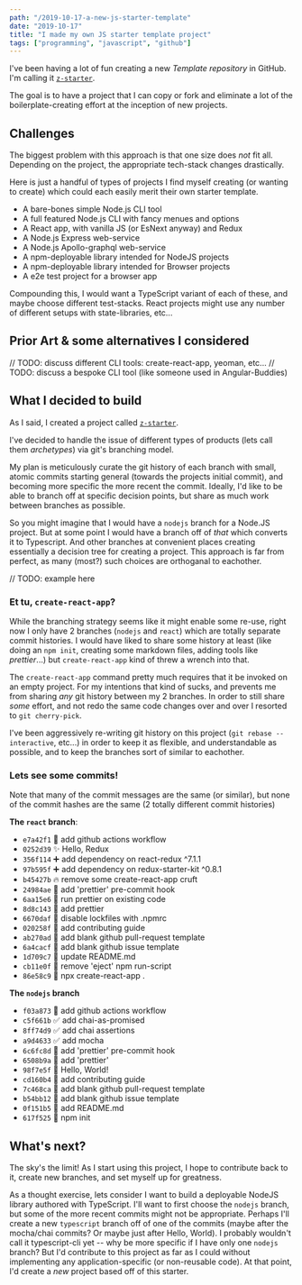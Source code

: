 ```yaml
---
path: "/2019-10-17-a-new-js-starter-template"
date: "2019-10-17"
title: "I made my own JS starter template project"
tags: ["programming", "javascript", "github"]
---
```


I've been having a lot of fun creating a new *Template repository* in GitHub. I'm calling it [`z-starter`][z-starter].

The goal is to have a project that I can copy or fork and eliminate a lot of the boilerplate-creating effort at the inception of new projects.

## Challenges

The biggest problem with this approach is that one size does *not* fit all. Depending on the project, the appropriate tech-stack changes drastically.

Here is just a handful of types of projects I find myself creating (or wanting to create) which could each easily merit their own starter template.

- A bare-bones simple Node.js CLI tool
- A full featured Node.js CLI with fancy menues and options
- A React app, with vanilla JS (or EsNext anyway) and Redux
- A Node.js Express web-service
- A Node.js Apollo-graphql web-service
- A npm-deployable library intended for NodeJS projects
- A npm-deployable library intended for Browser projects
- A e2e test project for a browser app 

Compounding this, I would want a TypeScript variant of each of these, and maybe choose different test-stacks. React projects might use any number of different setups with state-libraries, etc...

## Prior Art & some alternatives I considered

// TODO: discuss different CLI tools: create-react-app, yeoman, etc...
// TODO: discuss a bespoke CLI tool (like someone used in Angular-Buddies)

## What I decided to build

As I said, I created a project called [`z-starter`][z-starter].

I've decided to handle the issue of different types of products (lets call them *archetypes*) via git's branching model.

My plan is meticulously curate the git history of each branch with small, atomic commits starting general (towards the projects initial commit), and becoming more specific the more recent the commit. Ideally, I'd like to be able to branch off at specific decision points, but share as much work between branches as possible.

So you might imagine that I would have a `nodejs` branch for a Node.JS project. But at some point I would have a branch off of *that* which converts it to Typescript. And other branches at convenient places creating essentially a decision tree for creating a project. This approach is far from perfect, as many (most?) such choices are orthoganal to eachother.

// TODO: example here

### Et tu, `create-react-app`?

While the branching strategy seems like it might enable some re-use, right now I only have 2 branches (`nodejs` and `react`) which are totally separate commit histories. I would have liked to share some history at least (like doing an `npm init`, creating some markdown files, adding tools like *prettier*...) but `create-react-app` kind of threw a wrench into that.

The `create-react-app` command pretty much requires that it be invoked on an empty project. For my intentions that kind of sucks, and prevents me from sharing *any* git history between my 2 branches. In order to still share *some* effort, and not redo the same code changes over and over I resorted to `git cherry-pick`.

I've been aggressively re-writing git history on this project (`git rebase --interactive`, etc...) in order to keep it as flexible, and understandable as possible, and to keep the branches sort of similar to eachother.

### Lets see some commits!

Note that many of the commit messages are the same (or similar), but none of the commit hashes are the same (2 totally different commit histories)

**The `react` branch**:

* `e7a42f1` 👷 add github actions workflow
* `0252d39` ✨ Hello, Redux
* `356f114` ➕ add dependency on react-redux ^7.1.1
* `97b595f` ➕ add dependency on redux-starter-kit ^0.8.1
* `b45427b` 🔥 remove some create-react-app cruft
* `24984ae` 💄 add 'prettier' pre-commit hook
* `6aa15e6` 🎨 run prettier on existing code
* `8d8c143` 💄 add prettier
* `6670daf` 🔧 disable lockfiles with .npmrc
* `020258f` 📝 add contributing guide
* `ab270ad` 📝 add blank github pull-request template
* `6a4cacf` 📝 add blank github issue template
* `1d709c7` 📝 update README.md
* `cb11e0f` 🔧 remove 'eject' npm run-script
* `86e58c9` 🎉 npx create-react-app .

**The `nodejs` branch**

* `f03a873` 👷 add github actions workflow
* `c5f661b` ✅ add chai-as-promised
* `8ff74d9` ✅ add chai assertions
* `a9d4633` ✅ add mocha
* `6c6fc8d` 💄 add 'prettier' pre-commit hook
* `6508b9a` 💄 add 'prettier'
* `98f7e5f` 🎉 Hello, World!
* `cd160b4` 📝 add contributing guide
* `7c468ca` 📝 add blank github pull-request template
* `b54bb12` 📝 add blank github issue template
* `0f151b5` 📝 add README.md
* `617f525` 🎉 npm init

## What's next?

The sky's the limit! As I start using this project, I hope to contribute back to it, create new branches, and set myself up for greatness.

As a thought exercise, lets consider I want to build a deployable NodeJS library authored with TypeScript. I'll want to first choose the `nodejs` branch, but some of the more recent commits might not be appropriate. Perhaps I'll create a new `typescript` branch off of one of the commits (maybe after the mocha/chai commits? Or maybe just after Hello, World). I probably wouldn't call it typescript-cli yet -- why be more specific if I have only one `nodejs` branch? But I'd contribute to this project as far as I could without implementing any application-specific (or non-reusable code). At that point, I'd create a *new* project based off of this starter.

[z-starter]: https://github.com/zachlysobey/z-starter